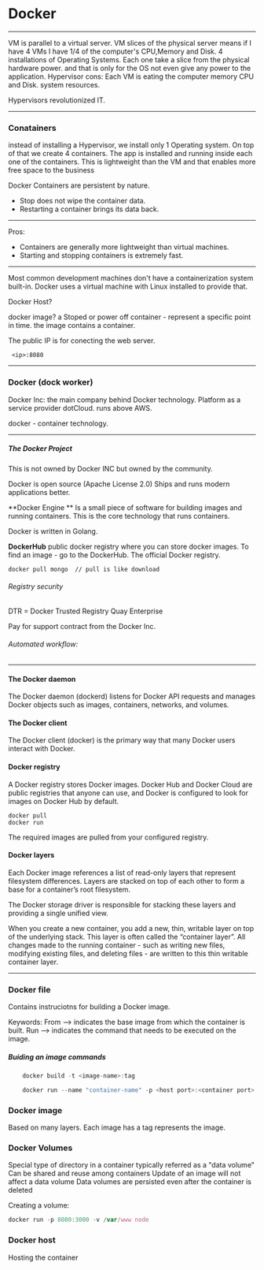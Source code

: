 # Docker

***
VM is parallel to a virtual server.
VM slices of the physical server means if I have 4 VMs I have 1/4 of the computer's CPU,Memory and Disk.
4 installations of Operating Systems. Each one take a slice from the physical hardware power.
and that is only for the OS not even give any power to the application.
Hypervisor cons:
Each VM is eating the computer memory CPU and Disk. system resources.

Hypervisors revolutionized IT.
***

### Conatainers

instead of installing a Hypervisor, we install only 1 Operating system. On top of that we create 4 containers.
The app is installed and running inside each one of the containers.
This is lightweight than the VM and that enables more free space to the business 

Docker Containers are persistent by nature. 
  - Stop does not wipe the container data.
  - Restarting a container brings its data back.



---
Pros:
 * Containers are generally more lightweight than virtual machines.
 * Starting and stopping containers is extremely fast. 

---
Most common development machines don't have a containerization system built-in. 
Docker uses a virtual machine with Linux installed to provide that.



Docker Host?

docker image?
a Stoped or power off container - represent a specific point in time. the image contains a container.

The public IP is for conecting the web server.  
 
     <ip>:8080

----

### Docker (dock worker)

Docker Inc: the main company behind Docker technology.
Platform as a service provider dotCloud. runs above AWS.

docker - container technology.

____
##### The Docker Project

This is not owned by Docker INC but owned by the community.

Docker is open source (Apache License 2.0)
Ships and runs modern applications better.

**Docker Engine ** 
Is a small piece of software for building images and running containers.
This is the core technology that runs containers.



Docker is written in Golang.

**DockerHub** public docker registry where you can store docker images.
To find an image - go to the DockerHub.
The official Docker registry.


    docker pull mongo  // pull is like download 
    
###### Registry security

DTR = Docker Trusted Registry
Quay Enterprise

Pay for support contract from the Docker Inc.

###### Automated workflow:


------------------------
#### The Docker daemon
The Docker daemon (dockerd) listens for Docker API requests and manages Docker objects such as images, containers, networks, and volumes.

#### The Docker client
The Docker client (docker) is the primary way that many Docker users interact with Docker. 

#### Docker registry
A Docker registry stores Docker images. 
Docker Hub and Docker Cloud are public registries that anyone can use, and Docker is configured to look for images on Docker Hub by default.

    docker pull 
    docker run 
    
The required images are pulled from your configured registry.

#### Docker layers

Each Docker image references a list of read-only layers that represent filesystem differences. 
Layers are stacked on top of each other to form a base for a container’s root filesystem. 

The Docker storage driver is responsible for stacking these layers and providing a single unified view.

When you create a new container, you add a new, thin, writable layer on top of the underlying stack. 
This layer is often called the “container layer”. All changes made to the running container - such as writing new files, modifying existing files, and deleting files - are written to this thin writable container layer. 



--------------------------------------------------


### Docker file
Contains instruciotns for building a Docker image.

Keywords:
From --> indicates the base image from which the container is built.
Run --> indicates the command that needs to be executed on the image.

##### Buiding an image commands
```javascript
    docker build -t <image-name>:tag
```

```javascript
    docker run --name "container-name" -p <host port>:<container port> <image_name:tag>
```

### Docker image
Based on many layers.
Each image has a tag represents the image.


### Docker Volumes
Special type of directory in a container typically referred as a "data volume"
Can be shared and reuse among containers
Update of an image will not affect a data volume
Data volumes are persisted even after the container is deleted

Creating a volume:
```javascript
docker run -p 8080:3000 -v /var/www node
```

### Docker host
Hosting the container

